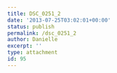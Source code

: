 ```yaml
---
title: DSC_0251_2
date: '2013-07-25T03:02:01+00:00'
status: publish
permalink: /dsc_0251_2
author: Danielle
excerpt: ''
type: attachment
id: 95
---
```

<!DOCTYPE html PUBLIC "-//W3C//DTD HTML 4.0 Transitional//EN" "http://www.w3.org/TR/REC-html40/loose.dtd">
<?xml encoding="UTF-8">
